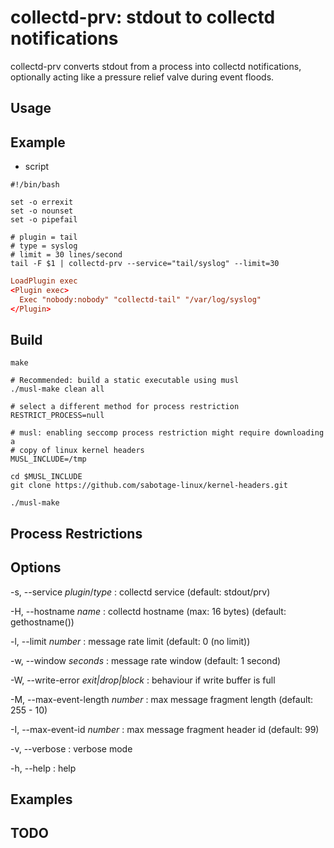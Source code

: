 # collectd-prv: stdout to collectd notifications

collectd-prv converts stdout from a process into collectd notifications,
optionally acting like a pressure relief valve during event floods.

## Usage

## Example

* script

```collectd-tail
#!/bin/bash

set -o errexit
set -o nounset
set -o pipefail

# plugin = tail
# type = syslog
# limit = 30 lines/second
tail -F $1 | collectd-prv --service="tail/syslog" --limit=30
```

```collectd.conf
LoadPlugin exec
<Plugin exec>
  Exec "nobody:nobody" "collectd-tail" "/var/log/syslog"
</Plugin>
```

## Build

```
make

# Recommended: build a static executable using musl
./musl-make clean all

# select a different method for process restriction
RESTRICT_PROCESS=null

# musl: enabling seccomp process restriction might require downloading a
# copy of linux kernel headers
MUSL_INCLUDE=/tmp

cd $MUSL_INCLUDE
git clone https://github.com/sabotage-linux/kernel-headers.git

./musl-make
```

## Process Restrictions

## Options

-s, --service *plugin*/*type*
: collectd service (default: stdout/prv)

-H, --hostname *name*
: collectd hostname (max: 16 bytes) (default: gethostname())

-l, --limit *number*
: message rate limit (default: 0 (no limit))

-w, --window *seconds*
: message rate window (default: 1 second)

-W, --write-error *exit|drop|block*
: behaviour if write buffer is full

-M, --max-event-length *number*
: max message fragment length (default: 255 - 10)

-I, --max-event-id *number*
: max message fragment header id (default: 99)

-v, --verbose
: verbose mode

-h, --help
:  help

## Examples

## TODO
